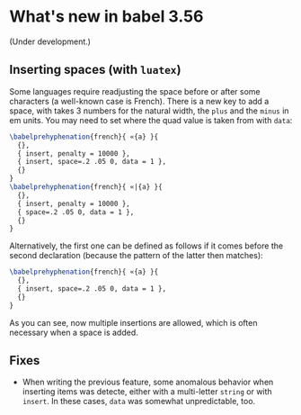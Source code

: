 # What's new in babel 3.56

(Under development.)

## Inserting spaces (with `luatex`)

Some languages require readjusting the space before or after some
characters (a well-known case is French). There is a new key to add a
space, with takes 3 numbers for the natural width, the `plus` and the
`minus` in em units. You may need to set where the quad value is taken
from with `data`:
```tex
\babelprehyphenation{french}{ «{a} }{
  {},
  { insert, penalty = 10000 }, 
  { insert, space=.2 .05 0, data = 1 },
  {}
}
\babelprehyphenation{french}{ «|{a} }{
  {},
  { insert, penalty = 10000 },
  { space=.2 .05 0, data = 1 },
  {}
}
```
Alternatively, the first one can be defined as follows if it comes
before the second declaration (because the pattern of the latter
then matches):
```tex
\babelprehyphenation{french}{ «{a} }{
  {},
  { insert, space=.2 .05 0, data = 1 },
  {}
}
```

As you can see, now multiple insertions are allowed, which is often
necessary when a space is added.

## Fixes

* When writing the previous feature, some anomalous behavior when
  inserting items was detecte, either with a multi-letter `string` or
  with `insert`. In these cases, `data` was somewhat unpredictable,
  too.

 